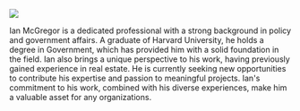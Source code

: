 

![](https://icwabd.com/53447F98-AE2E-498A-BB92-C984B85CCE55.jpeg)



Ian McGregor is a dedicated professional with a strong background in policy and government affairs. A graduate of Harvard University, he holds a degree in Government, which has provided him with a solid foundation in the field. Ian also brings a unique perspective to his work, having previously gained experience in real estate. He is currently seeking new opportunities to contribute his expertise and passion to meaningful projects. Ian's commitment to his work, combined with his diverse experiences, make him a valuable asset for any organizations.
